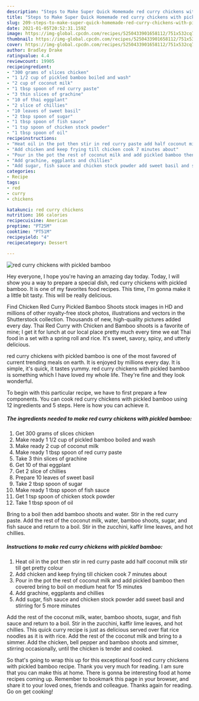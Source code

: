 ```yaml
---
description: "Steps to Make Super Quick Homemade red curry chickens with pickled bamboo"
title: "Steps to Make Super Quick Homemade red curry chickens with pickled bamboo"
slug: 209-steps-to-make-super-quick-homemade-red-curry-chickens-with-pickled-bamboo
date: 2021-01-05T20:52:31.159Z
image: https://img-global.cpcdn.com/recipes/5250433901658112/751x532cq70/red-curry-chickens-with-pickled-bamboo-recipe-main-photo.jpg
thumbnail: https://img-global.cpcdn.com/recipes/5250433901658112/751x532cq70/red-curry-chickens-with-pickled-bamboo-recipe-main-photo.jpg
cover: https://img-global.cpcdn.com/recipes/5250433901658112/751x532cq70/red-curry-chickens-with-pickled-bamboo-recipe-main-photo.jpg
author: Bradley Drake
ratingvalue: 4.4
reviewcount: 19905
recipeingredient:
- "300 grams of slices chicken"
- "1 1/2 cup of pickled bamboo boiled and wash"
- "2 cup of coconut milk"
- "1 tbsp spoon of red curry paste"
- "3 thin slices of grachine"
- "10 of thai eggplant"
- "2 slice of chillies"
- "10 leaves of sweet basil"
- "2 tbsp spoon of sugar"
- "1 tbsp spoon of fish sauce"
- "1 tsp spoon of chicken stock powder"
- "1 tbsp spoon of oil"
recipeinstructions:
- "Heat oil in the pot then stir in red curry paste add half coconut milk stir till get pretty colour"
- "Add chicken and keep frying till chicken cook 7 minutes about"
- "Pour in the pot the rest of coconut milk and add pickled bamboo then covered bring to boil on medium heat for 15 minutes"
- "Add grachine, eggplants and chillies"
- "Add sugar, fish sauce and chicken stock powder add sweet basil and stirring for 5 more minutes"
categories:
- Recipe
tags:
- red
- curry
- chickens

katakunci: red curry chickens 
nutrition: 166 calories
recipecuisine: American
preptime: "PT25M"
cooktime: "PT51M"
recipeyield: "4"
recipecategory: Dessert

---
```



![red curry chickens with pickled bamboo](https://img-global.cpcdn.com/recipes/5250433901658112/751x532cq70/red-curry-chickens-with-pickled-bamboo-recipe-main-photo.jpg)

Hey everyone, I hope you're having an amazing day today. Today, I will show you a way to prepare a special dish, red curry chickens with pickled bamboo. It is one of my favorites food recipes. This time, I'm gonna make it a little bit tasty. This will be really delicious.

Find Chicken Red Curry Pickled Bamboo Shoots stock images in HD and millions of other royalty-free stock photos, illustrations and vectors in the Shutterstock collection. Thousands of new, high-quality pictures added every day. Thai Red Curry with Chicken and Bamboo shoots is a favorite of mine; I get it for lunch at our local place pretty much every time we eat Thai food in a set with a spring roll and rice. It&#39;s sweet, savory, spicy, and utterly delicious.

red curry chickens with pickled bamboo is one of the most favored of current trending meals on earth. It is enjoyed by millions every day. It is simple, it's quick, it tastes yummy. red curry chickens with pickled bamboo is something which I have loved my whole life. They're fine and they look wonderful.


To begin with this particular recipe, we have to first prepare a few components. You can cook red curry chickens with pickled bamboo using 12 ingredients and 5 steps. Here is how you can achieve it.

<!--inarticleads1-->

##### The ingredients needed to make red curry chickens with pickled bamboo:

1. Get 300 grams of slices chicken
1. Make ready 1 1/2 cup of pickled bamboo boiled and wash
1. Make ready 2 cup of coconut milk
1. Make ready 1 tbsp spoon of red curry paste
1. Take 3 thin slices of grachine
1. Get 10 of thai eggplant
1. Get 2 slice of chillies
1. Prepare 10 leaves of sweet basil
1. Take 2 tbsp spoon of sugar
1. Make ready 1 tbsp spoon of fish sauce
1. Get 1 tsp spoon of chicken stock powder
1. Take 1 tbsp spoon of oil


Bring to a boil then add bamboo shoots and water. Stir in the red curry paste. Add the rest of the coconut milk, water, bamboo shoots, sugar, and fish sauce and return to a boil. Stir in the zucchini, kaffir lime leaves, and hot chillies. 

<!--inarticleads2-->

##### Instructions to make red curry chickens with pickled bamboo:

1. Heat oil in the pot then stir in red curry paste add half coconut milk stir till get pretty colour
1. Add chicken and keep frying till chicken cook 7 minutes about
1. Pour in the pot the rest of coconut milk and add pickled bamboo then covered bring to boil on medium heat for 15 minutes
1. Add grachine, eggplants and chillies
1. Add sugar, fish sauce and chicken stock powder add sweet basil and stirring for 5 more minutes


Add the rest of the coconut milk, water, bamboo shoots, sugar, and fish sauce and return to a boil. Stir in the zucchini, kaffir lime leaves, and hot chillies. This quick curry recipe is just as delicious served over flat rice noodles as it is with rice. Add the rest of the coconut milk and bring to a simmer. Add the chicken, bell pepper and bamboo shoots and simmer, stirring occasionally, until the chicken is tender and cooked. 

So that's going to wrap this up for this exceptional food red curry chickens with pickled bamboo recipe. Thank you very much for reading. I am sure that you can make this at home. There is gonna be interesting food at home recipes coming up. Remember to bookmark this page in your browser, and share it to your loved ones, friends and colleague. Thanks again for reading. Go on get cooking!
